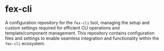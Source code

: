 # fex-cli
A configuration repository for the `fex-cli` tool, managing the setup and custom settings required for efficient CLI operations and template/component management. This repository contains configuration files and settings to enable seamless integration and functionality within the `fex-cli` ecosystem.
